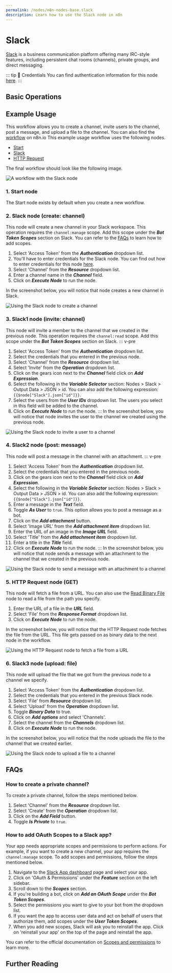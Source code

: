 ```yaml
---
permalink: /nodes/n8n-nodes-base.slack
description: Learn how to use the Slack node in n8n
---
```


# Slack

[Slack](https://slack.com) is a business communication platform offering many IRC-style features, including persistent chat rooms (channels), private groups, and direct messaging.

::: tip 🔑 Credentials
You can find authentication information for this node [here](../../../credentials/Slack/README.md).
:::

## Basic Operations

<Resource node="n8n-nodes-base.slack" />

## Example Usage

This workflow allows you to create a channel, invite users to the channel, post a message, and upload a file to the channel. You can also find the [workflow](https://n8n.io/workflows/811) on n8n.io This example usage workflow uses the following nodes.
- [Start](../../core-nodes/Start/README.md)
- [Slack]()
- [HTTP Request](../../core-nodes/HTTPRequest/README.md)

The final workflow should look like the following image.

![A workflow with the Slack node](./workflow.png)

### 1. Start node

The Start node exists by default when you create a new workflow.

### 2. Slack node (create: channel)

This node will create a new channel in your Slack workspace. This operation requires the `channel:manage` scope. Add this scope under the ***Bot Token Scopes*** section on Slack. You can refer to the [FAQs](#how-to-add-oauth-scopes-to-a-slack-app) to learn how to add scopes.

1. Select 'Access Token' from the ***Authentication*** dropdown list.
2. You'll have to enter credentials for the Slack node. You can find out how to enter credentials for this node [here](../../../credentials/Slack/README.md).
3. Select 'Channel' from the ***Resource*** dropdown list.
4. Enter a channel name in the ***Channel*** field.
5. Click on ***Execute Node*** to run the node.

In the screenshot below, you will notice that node creates a new channel in Slack.

![Using the Slack node to create a channel](./Slack_node.png)

### 3. Slack1 node (invite: channel)

This node will invite a member to the channel that we created in the previous node. This operation requires the `channel:read` scope. Add this scope under the ***Bot Token Scopes*** section on Slack.
::: v-pre
1. Select 'Access Token' from the ***Authentication*** dropdown list.
2. Select the credentials that you entered in the previous node.
3. Select 'Channel' from the ***Resource*** dropdown list.
4. Select 'Invite' from the ***Operation*** dropdown list.
5. Click on the gears icon next to the ***Channel*** field click on ***Add Expression***.
6. Select the following in the ***Variable Selector*** section: Nodes > Slack > Output Data > JSON > id. You can also add the following expression: `{{$node["Slack"].json["id"]}}`.
7. Select the users from the ***User IDs*** dropdown list. The users you select in this field will be added to the channel.
8. Click on ***Execute Node*** to run the node.
:::
In the screenshot below, you will notice that node invites the user to the channel we created using the previous node.

![Using the Slack node to invite a user to a channel](./Slack1_node.png)

### 4. Slack2 node (post: message)

This node will post a message in the channel with an attachment.
::: v-pre
1. Select 'Access Token' from the ***Authentication*** dropdown list.
2. Select the credentials that you entered in the previous node.
3. Click on the gears icon next to the ***Channel*** field click on ***Add Expression***.
4. Select the following in the ***Variable Selector*** section: Nodes > Slack > Output Data > JSON > id. You can also add the following expression: `{{$node["Slack"].json["id"]}}`.
5. Enter a message in the ***Text*** field.
6. Toggle ***As User*** to `true`. This option allows you to post a message as a bot.
7. Click on the ***Add attachment*** button.
8. Select 'Image URL' from the ***Add attachment item*** dropdown list.
9. Enter the URL of an image in the ***Image URL*** field.
10. Select 'Title' from the ***Add attachment item*** dropdown list.
11. Enter a title in the ***Title*** field.
12. Click on ***Execute Node*** to run the node.
:::
In the screenshot below, you will notice that node sends a message with an attachment to the channel that we created in the previous node.

![Using the Slack node to send a message with an attachment to a channel](./Slack2_node.png)

### 5. HTTP Request node (GET)

This node will fetch a file from a URL. You can also use the [Read Binary File](../../core-nodes/ReadBinaryFile/README.md) node to read a file from the path you specify.

1. Enter the URL of a file in the ***URL*** field.
2. Select 'File' from the ***Response Format*** dropdown list.
3. Click on ***Execute Node*** to run the node.

In the screenshot below, you will notice that the HTTP Request node fetches the file from the URL. This file gets passed on as binary data to the next node in the workflow.

![Using the HTTP Request node to fetch a file from a URL](./HTTPRequest_node.png)

### 6. Slack3 node (upload: file)

This node will upload the file that we got from the previous node to a channel we specify.

1. Select 'Access Token' from the ***Authentication*** dropdown list.
2. Select the credentials that you entered in the previous Slack node.
3. Select 'File' from ***Resource*** dropdown list.
4. Select 'Upload' from the ***Operation*** dropdown list.
5. Toggle ***Binary Data*** to true.
6. Click on ***Add options*** and select 'Channels'.
7. Select the channel from the ***Channels*** dropdown list.
8. Click on ***Execute Node*** to run the node.

In the screenshot below, you will notice that the node uploads the file to the channel that we created earlier.

![Using the Slack node to upload a file to a channel](./Slack3_node.png)

## FAQs

### How to create a private channel?

To create a private channel, follow the steps mentioned below.
1. Select 'Channel' from the ***Resource*** dropdown list.
2. Select 'Create' from the ***Operation*** dropdown list.
3. Click on the ***Add Field*** button.
4. Toggle ***Is Private*** to `true`.

### How to add OAuth Scopes to a Slack app?

Your app needs appropriate scopes and permissions to perform actions. For example, if you want to create a new channel, your app requires the `channel:manage` scope. To add scopes and permissions, follow the steps mentioned below.
1. Navigate to the [Slack App dashboard](https://api.slack.com/apps) page and select your app.
2. Click on 'OAuth & Permissions' under the ***Feature*** section on the left sidebar.
3. Scroll down to the ***Scopes*** section.
4. If you're building a bot, click on ***Add an OAuth Scope*** under the ***Bot Token Scopes***.
5. Select the permissions you want to give to your bot from the dropdown list.
6. If you want the app to access user data and act on behalf of users that authorize them, add scopes under the ***User Token Scopes***.
7. When you add new scopes, Slack will ask you to reinstall the app. Click on 'reinstall your app' on the top of the page and reinstall the app.

You can refer to the official documentation on [Scopes and permissions](https://api.slack.com/scopes) to learn more.

## Further Reading

<FurtherReadingBlog />
